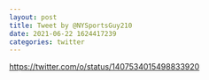 ```yaml
--- 
layout: post 
title: Tweet by @NYSportsGuy210 
date: 2021-06-22 1624417239 
categories: twitter 
--- 
```

https://twitter.com/o/status/1407534015498833920